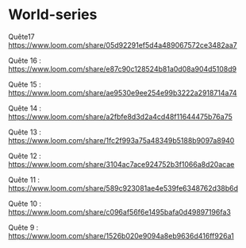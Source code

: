 # World-series

Quête17
https://www.loom.com/share/05d92291ef5d4a489067572ce3482aa7

Quête 16 :
https://www.loom.com/share/e87c90c128524b81a0d08a904d5108d9

Quête 15 : 
https://www.loom.com/share/ae9530e9ee254e99b3222a2918714a74

Quête 14 :
https://www.loom.com/share/a2fbfe8d3d2a4cd48f11644475b76a75

Quête 13 :
https://www.loom.com/share/1fc2f993a75a48349b5188b9097a8940

Quête 12 :
https://www.loom.com/share/3104ac7ace924752b3f1066a8d20acae

Quête 11 :
https://www.loom.com/share/589c923081ae4e539fe6348762d38b6d


Quête 10 :
https://www.loom.com/share/c096af56f6e1495bafa0d49897196fa3

Quête 9 :
https://www.loom.com/share/1526b020e9094a8eb9636d416ff926a1
